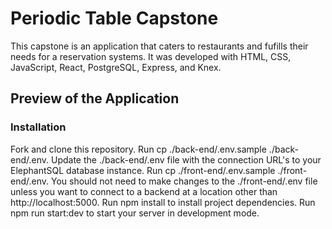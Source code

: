 # Periodic Table Capstone

This capstone is an application that caters to restaurants and fufills their needs for a reservation systems. It was developed with HTML, CSS, JavaScript, React, PostgreSQL, Express, and Knex.

## Preview of the Application



### Installation

Fork and clone this repository.
Run cp ./back-end/.env.sample ./back-end/.env.
Update the ./back-end/.env file with the connection URL's to your ElephantSQL database instance.
Run cp ./front-end/.env.sample ./front-end/.env.
You should not need to make changes to the ./front-end/.env file unless you want to connect to a backend at a location other than http://localhost:5000.
Run npm install to install project dependencies.
Run npm run start:dev to start your server in development mode.

